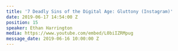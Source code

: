 ```yaml
---
title: '7 Deadly Sins of the Digital Age: Gluttony (Instagram)'
date: 2019-06-17 14:54:00 Z
position: 15
speaker: Ethan Harrington
media: https://www.youtube.com/embed/L0biIZRMpug
message_date: 2019-06-16 10:00:00 Z
---
```


